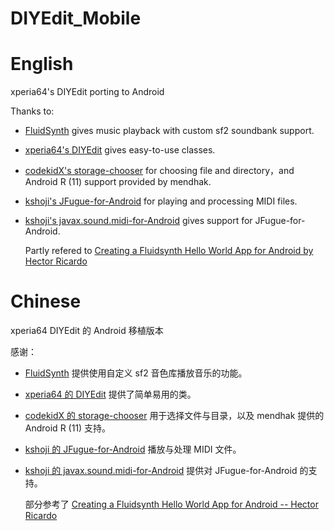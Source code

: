 # DIYEdit_Mobile

# English

xperia64's DIYEdit porting to Android

Thanks to:
 - [FluidSynth](https://github.com/FluidSynth/fluidsynth) gives music playback with custom sf2 soundbank support.
 - [xperia64's DIYEdit](https://github.com/xperia64/DIYEdit) gives easy-to-use classes.
 - [codekidX's storage-chooser](https://github.com/codekidX/storage-chooser) for choosing file and directory，and Android R (11) support provided by mendhak.
 - [kshoji's JFugue-for-Android](https://github.com/kshoji/JFugue-for-Android) for playing and processing MIDI files.
 - [kshoji's javax.sound.midi-for-Android](https://github.com/kshoji/javax.sound.midi-for-Android) gives support for JFugue-for-Android.
   
   Partly refered to [Creating a Fluidsynth Hello World App for Android by Hector Ricardo](https://github.com/HectorRicardo/fluidsynth-android-hello-world)

# Chinese

xperia64 DIYEdit 的 Android 移植版本

感谢：
 - [FluidSynth](https://github.com/FluidSynth/fluidsynth) 提供使用自定义 sf2 音色库播放音乐的功能。
 - [xperia64 的 DIYEdit](https://github.com/xperia64/DIYEdit) 提供了简单易用的类。
 - [codekidX 的 storage-chooser](https://github.com/codekidX/storage-chooser) 用于选择文件与目录，以及 mendhak 提供的 Android R (11) 支持。
 - [kshoji 的 JFugue-for-Android](https://github.com/kshoji/JFugue-for-Android) 播放与处理 MIDI 文件。
 - [kshoji 的 javax.sound.midi-for-Android](https://github.com/kshoji/javax.sound.midi-for-Android) 提供对 JFugue-for-Android 的支持。
   
   部分参考了 [Creating a Fluidsynth Hello World App for Android -- Hector Ricardo](https://github.com/HectorRicardo/fluidsynth-android-hello-world)
